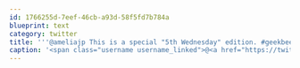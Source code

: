 ```yaml
---
id: 1766255d-7eef-46cb-a93d-58f5fd7b784a
blueprint: text
category: twitter
title: '''@ameliajp This is a special "5th Wednesday" edition. #geekbeers returns to it''s regular programming next week!'
caption: '<span class="username username_linked">@<a href="https://twitter.com/ameliajp" title="Amelia Pothoven">ameliajp</a></span> This is a special "5th Wednesday" edition. <span class="hashtag hashtag_local">#<a href="http://tweettemp.darylchymko.ca/?tag=geekbeers">geekbeers</a> returns to it''s regular programming next week!'
---
```

